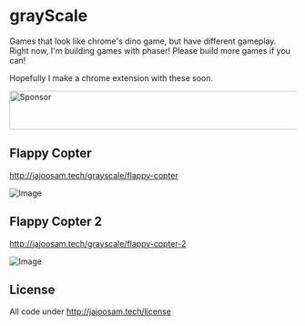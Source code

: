 # grayScale

Games that look like chrome's dino game, but have different gameplay. Right now, I'm building games with phaser! Please build more games if you can!

Hopefully I make a chrome extension with these soon.

<a target='_blank' rel='nofollow' href='https://app.codesponsor.io/link/gk2KHfxPsEcG2TgXLtSXnnoA/jajoosam/grayscale'>  <img alt='Sponsor' width='888' height='68' src='https://app.codesponsor.io/embed/gk2KHfxPsEcG2TgXLtSXnnoA/jajoosam/grayscale.svg' /></a>

## Flappy Copter
http://jajoosam.tech/grayscale/flappy-copter

![Image](http://i.imgur.com/kdRva28.png)

## Flappy Copter 2
http://jajoosam.tech/grayscale/flappy-copter-2

![Image](http://i.imgur.com/FfJ9LhB.png)


## License

All code under http://jajoosam.tech/license
